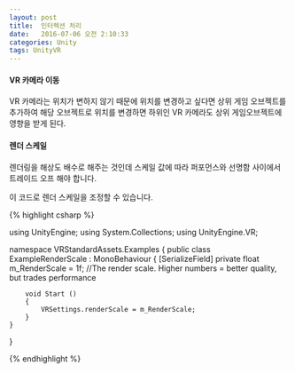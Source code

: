 ```yaml
---
layout: post
title:  인터렉션 처리
date:   2016-07-06 오전 2:10:33 
categories: Unity
tags: UnityVR
---
```



#### VR 카메라 이동
VR 카메라는 위치가 변하지 않기 때문에 위치를 변경하고 싶다면 상위 게임 오브젝트를 추가하여 해당 오브젝트로 위치를 변경하면 하위인 VR 카메라도 상위 게임오브젝트에 영향을 받게 된다.
  
#### 렌더 스케일
렌더링을 해상도 배수로 해주는 것인데 스케일 값에 따라 퍼포먼스와 선명함 사이에서 트레이드 오프 해야 합니다.

이 코드로 렌더 스케일을 조정할 수 있습니다.

{% highlight csharp %}

using UnityEngine;
using System.Collections;
using UnityEngine.VR;

namespace VRStandardAssets.Examples
{ 
    public class ExampleRenderScale : MonoBehaviour
    {
        [SerializeField] private float m_RenderScale = 1f;              //The render scale. Higher numbers = better quality, but trades performance

        void Start ()
        {
            VRSettings.renderScale = m_RenderScale;
        }
    }
}

{% endhighlight %}

